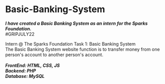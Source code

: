 # Basic-Banking-System

***I have created a Basic Banking System as an intern for the Sparks Foundation.*** <br>
#GRIPJULY22

Intern @ The Sparks Foundation
Task 1: Basic Banking System<br>
The Basic Banking System website function is to transfer money from one person's account to another person's account.
<br>
<br>
<b><i>FrontEnd: HTML, CSS, JS</i></b><br>
<b><i>Backend: PHP</i></b><br>
<b><i>Database: MySQL</i></b>
